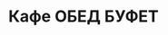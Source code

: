 ---
layout: lunch
title: "Кафе ОБЕД БУФЕТ"
description: "<b>Адрес:</b> проспект Жукова 44 (ТЦ Аутлето), второй этаж <br> <b>Режим работы:</b> ежедневно с 10.00 до 18.00<br>  <a href='/menu/Меню 12.12.18.docx' download class='text-small-center'>Меню на 12 декабря</a>  <br><hr> Закажите свой обед с доставкой в офис или на дом!"
subdescription1: "Читайте [условия доставки](/delivery/ 'Условия доставки | ХаусФреш')"
metadescription: "Кафе ОБЕД БУФЕТ на Жукова: адрес, режим работы. Заказать Горячий Комплексный Обед в Офис. Самое вкусное обеденное меню. Доступные цены, Скидки. Организация Корпоративного Питания. Доставка обедов в офис и на дом"
metakeywords: "Кафе ОБЕД БУФЕТ на Жукова: адрес, режим работы. Заказ домашних комплексных обедов: Салаты, Супы, Вторые блюда, Гарниры, Хлеб, Выпечка, Напитки. Корпоративное питание. Доставка обедов в офис Минск"
sitetitle: "Кафе ОБЕД БУФЕТ ☕ (Комплексные Обеды) | Доставка в Офис"
weekMenu:
- weekDay: Открыт приём заказов на Понедельник
  day: 10 декабря
  validFromOrderDate: "2018-12-07 11:00:00"
  validToOrderDate: "2018-12-10 10:59:59"
  courses:
  - title: Салаты
    items:
    - title: Салат «Праздничный» 
      id: 1101	
      ingredients: говядина отварная, морковь, огурец консервированный, майонез
      weight: 150
      price: 3.15
    - title: Салат–коктейль «Мимоза» 
      id: 1102
      ingredients: консерва рыбная, сыр, яйцо, майонез
      weight: 150
      price: 3.15
    - title: Салат из помидоров, капусты и сладкого перца
      id: 1103
      ingredients: помидор свежий, капуста белокочанная, перец свежий, майонез
      weight: 150
      price: 2.15
  - title: Супы
    items:  
    - title: Суп-пюре из разных овощей с сухариками
      id: 1201
      ingredients: 
      weight: 250/10
      price: 2.40
    - title: Суп картофельный с фасолью и курицей
      id: 1202
      ingredients: 
      weight: 250
      price: 2.20
  - title: Вторые блюда
    items:
    - title: Гуляш из свинины
      id: 1301
      ingredients: свинина, специи
      weight: 75/75
      price: 3.95
    - title: Птица запеченная с помидорами
      id: 1302
      ingredients: птица, помидор, сыр, специи
      weight: 100
      price: 3.45
    - title: Рыба, запеченная в сметане с морковью
      id: 1303
      ingredients: филе хека, морковь, специи
      weight: 125
      price: 3.45
    - title: Котлеты Любительские
      id: 1304
      ingredients: свинина, говядина, специи
      weight: 100
      price: 4.00
  - title: Гарниры
    items:
    - title: Картофель отварной
      id: 1401
      ingredients: 
      weight: 150
      price: 1.20
    - title: Каша рассыпчатая рисовая
      id: 1402
      ingredients: 
      weight: 150
      price: 1.20
- weekDay: Открыт приём заказов на Вторник
  day: 11 декабря 
  validFromOrderDate: "2018-12-10 11:00:00"
  validToOrderDate: "2018-12-11 10:59:59"
  courses:
  - title: Салаты
    items:
    - title: Салат «Цезарь с птицей»
      id: 2101
      ingredients: птица, овощи свежие, сыр, майонез
      weight: 200
      price: 3.45
    - title: Салат-коктейль «Павлинка»
      id: 2102
      ingredients: птица отварная, овощи свежие, яйцо, майонез
      weight: 150
      price: 3.55
    - title: Салат «Слоеный»
      id: 2103
      ingredients: овощи свежие, яйцо, сыр, майонез
      weight: 150
      price: 2.60
  - title: Супы
    items:  
    - title: Борщ «Могилевский»
      id: 2201
      ingredients: 
      weight: 250/20
      price: 1.95
    - title: Суп гороховый с беконом
      id: 2202
      ingredients: 
      weight: 250
      price: 2.45
  - title: Вторые блюда
    items:
    - title: Свинина, запеченная с грибами
      id: 2301
      ingredients: свинина, сыр, грибы, специи
      weight: 120
      price: 4.10
    - title: Котлеты из птицы с перцем
      id: 2302
      ingredients: филе цыпленка, перец свежий, специи
      weight: 120
      price: 4.00
    - title: Оладьи картофельные, фаршированные мясом
      id: 2303
      ingredients: свинина, картофель, овощи, специи, сметана
      weight: 200/50
      price: 4.15
  - title: Гарниры
    items:
    - title: Каша рассыпчатая с грибами и луком гречневая
      id: 2401
      ingredients: 
      weight: 150
      price: 1.60
    - title: Картофельное пюре
      id: 2402
      ingredients: 
      weight: 150
      price: 1.50
- weekDay: Открыт приём заказов на Среду
  day: 12 декабря
  validFromOrderDate: "2018-12-11 11:00:00"
  validToOrderDate: "2018-12-12 10:59:59"
  courses:
  - title: Салаты
    items:
    - title: Винегрет с сельдью
      id: 3101
      ingredients: овощи отварные, овощи маринованные, сельдь филе, заправка
      weight: 150
      price: 2.10
    - title: Салат «Дружба»
      id: 3102
      ingredients: капуста, кукуруза консервированная, морковь, яблоко, крабовые палочки, майонез
      weight: 150
      price: 2.15
    - title: Салат «Мексиканский с фасолью»
      id: 3103
      ingredients: филе птицы, сыр Фета, огурец свежий, помидор свежий, фасоль, заправка
      weight: 150
      price: 3.10
  - title: Супы
    items:  
    - title: Суп-лапша домашняя с курицей
      id: 3201
      ingredients: 
      weight: 250/30
      price: 2.15
    - title: Суп перловый с грибами
      id: 3202
      ingredients: 
      weight: 250/20
      price: 1.85
  - title: Вторые блюда
    items:
    - title: Рыба, тушенная в томате с овощами   
      id: 3301
      ingredients: рыба хек, специи, овощи тушеные, соус
      weight: 150
      price: 3.40
    - title: Голубцы любительские
      id: 3302
      ingredients: свинина, говядина, капуста белокочанная, специи
      weight: 230/50
      price: 3.65
    - title: Бифштекс «Смак»
      id: 3303
      ingredients: птица, специи
      weight: 95
      price: 3.20
    - title: Птица в сливочно-горчичном соусе
      id: 3304
      ingredients: птица, соус, специи
      weight: 100/50
      price: 4.10
  - title: Гарниры
    items:
    - title: Каша рассыпчатая рисовая
      id: 3401
      ingredients: 
      weight: 150
      price: 1.20
    - title: Картофель отварной
      id: 3402
      ingredients: 
      weight: 150
      price: 1.20
- weekDay: Открыт приём заказов на Четверг
  day: 6 декабря
  validFromOrderDate: "2018-12-05 11:00:00"
  validToOrderDate: "2018-12-06 10:59:59"
  courses:
  - title: Салаты
    items:
    - title: Салат «Оливье»
      id: 4101
      ingredients: птица отварная, овощи отварные, горошек зеленый, майонез
      weight: 150
      price: 2.65
    - title: Салат «Белорусский Новый»
      id: 4102
      ingredients: филе цыпленка отварное, огурец свежий, помидор свежий, ветчина, майонез
      weight: 150
      price: 3.40
    - title: Салат из свеклы с огурцами
      id: 4103
      ingredients: свекла отварная, огурец соленый, майонез
      weight: 150
      price: 1.95
  - title: Супы
    items:  
    - title: Суп гороховый с беконом
      id: 4201
      ingredients: 
      weight: 250
      price: 2.45
    - title: Суп-крем Тыквенный
      id: 4202
      ingredients: 
      weight: 250
      price: 2.45
  - title: Вторые блюда
    items:
    - title: Жаркое по-домашнему
      id: 4301
      ingredients: свинина, овощи тушенные, специи
      weight: 325
      price: 3.80
    - title: Птица в сырно-шпинатной шапочке
      id: 4302
      ingredients: птица, яйцо, сыр, шпинат, специи
      weight: 160
      price: 4.60
    - title: Шницель Тирольский
      id: 4303
      ingredients: филе свинины,  специи
      weight: 90
      price: 4.00
    - title: Рыба, тушенная в томате с овощами   
      id: 4304
      ingredients: рыба хек, специи, овощи тушеные, соус
      weight: 150
      price: 3.40
  - title: Гарниры
    items:
    - title: Картофель отварной
      id: 4401
      ingredients: 
      weight: 150
      price: 1.20
    - title: Овощи запеченные «Калейдоскоп»
      id: 4402
      ingredients:
      weight: 150
      price: 1.55
- weekDay: Открыт приём заказов на Пятницу
  day: 7 декабря
  validFromOrderDate: "2018-12-06 11:00:00"
  validToOrderDate: "2018-12-07 10:59:59"
  courses:
  - title: Салаты
    items:
    - title: Салат «Цезарь с птицей»
      id: 5101
      ingredients: птица, овощи свежие, сыр, майонез
      weight: 200
      price: 3.45
    - title: Салат «Белоснежка»
      id: 5102
      ingredients: капуста, яйцо, огурец свежий, заправка
      weight: 150
      price: 1.65
    - title: Салат «Лесная Иллюзия» 
      id: 5103
      ingredients: грибы маринованные, ветчина, овощи отварные, овощи маринованные, яйцо, майонез
      weight: 150
      price: 2.95
  - title: Супы
    items:  
    - title: Суп перловый с грибами
      id: 5201
      ingredients: 
      weight: 250/20
      price: 1.85
    - title: Суп-пюре из разных овощей с сухариками
      id: 5202
      ingredients: 
      weight: 250/10
      price: 2.40
  - title: Вторые блюда
    items:
    - title: Котлеты домашние
      id: 5301
      ingredients: свинина, говядина, специи
      weight: 100
      price: 2.45
    - title: Бедро цыпленка в грибном соусе
      id: 5302
      ingredients: бедро цыпленка, грибы,  соус, специи
      weight: 175
      price: 3.50
    - title: Оладьи из кабачка    
      id: 5303
      ingredients: кабачок свежий, сметана
      weight: 250/30
      price: 3.00
    - title: Плов из птицы
      id: 5304
      ingredients: птица, рис, овощи, специи
      weight: 225
      price: 3.80
  - title: Гарниры
    items:
    - title: Картофельное пюре
      id: 5401
      ingredients: 
      weight: 150
      price: 1.50
    - title: Рагу овощное
      id: 5402
      ingredients: 
      weight: 200
      price: 1.35
sharedCourses:
- title: Хлеб
  items:
  - title: Хлеб белый
    id: 1
    ingredients: 
    weight: 40
    price: 0.20
  - title: Хлеб тёмный
    id: 2    
    ingredients: 
    weight: 40
    price: 0.20
  - title: Хлеб белый (2 порции)
    id: 3
    ingredients: 
    weight: 80
    price: 0.40
  - title: Хлеб тёмный (2 порции)
    id: 4    
    ingredients: 
    weight: 80
    price: 0.40
- title: Соусы
  items:
  - title: Сметана
    id: 5
    ingredients: 
    weight: 50
    price: 0.50
  - title: Кетчуп томатный
    id: 6    
    ingredients: 
    weight: 50
    price: 0.50
  - title: Майонез
    id: 7
    ingredients: 
    weight: 50
    price: 0.50
- title: Выпечка
  items:
  - title: Торт «Ореховый Сара Бернар»
    id: 8  
    ingredients: 
    weight: 100
    price: 2.00
  - title: Торт «Шоколоадный Брауни»
    id: 9    
    ingredients: 
    weight: 83
    price: 2.00
  - title: Сметанник
    id: 10    
    ingredients: 
    weight: 75
    price: 0.85
  - title: Булочка чайная с творогом
    id: 11    
    ingredients: 
    weight: 50
    price: 0.65
  - title: Маффин в ассортименте
    id: 12    
    ingredients: 
    weight: 115
    price: 1.50
  - title: Круассан с шоколадом
    id: 13    
    ingredients: 
    weight: 50
    price: 1.10
  - title: Круассан со сгущёнкой
    id: 14    
    ingredients: 
    weight: 50
    price: 1.10
  - title: Слойка с вишней
    id: 15    
    ingredients: 
    weight: 75
    price: 1.10
  - title: Слойка со сгущёнкой
    id: 16    
    ingredients: 
    weight: 75
    price: 1.10
  - title: Слойка с сыром
    id: 17    
    ingredients: 
    weight: 75
    price: 1.10
- title: Напитки
  items:
  - title: Холодный чай Фьюз Ти
    id: 18
    ingredients: 
    weight: 500
    price: 2.50
  - title: Напиток Кока-Кола
    id: 19
    ingredients: 
    weight: 500
    price: 2.00
  - title: Напиток Спрайт
    id: 20
    ingredients: 
    weight: 500
    price: 2.00
  - title: Напиток Фанта Апельсин
    id: 21
    ingredients: 
    weight: 500
    price: 2.00
  - title: Питьевая вода Бонаква
    id: 22
    ingredients: 
    weight: 500
    price: 1.50
---